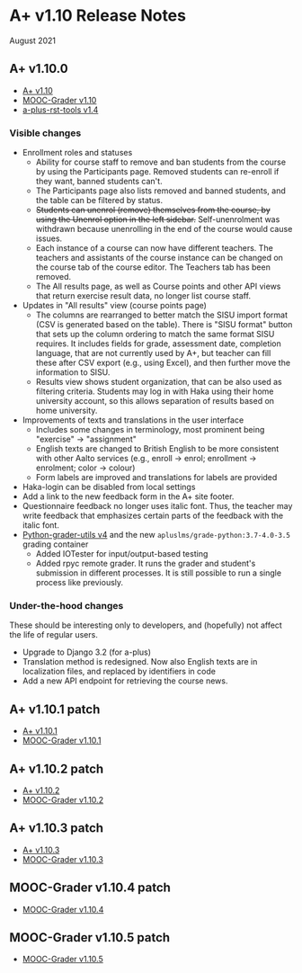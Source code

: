 # A+ v1.10 Release Notes

August 2021

## A+ v1.10.0

* [A+ v1.10](https://github.com/apluslms/a-plus/releases/tag/v1.10.0)
* [MOOC-Grader v1.10](https://github.com/apluslms/mooc-grader/releases/tag/v1.10.0)
* [a-plus-rst-tools v1.4](https://github.com/apluslms/a-plus-rst-tools/releases/tag/v1.4)

### Visible changes

* Enrollment roles and statuses
  - Ability for course staff to remove and ban students from the course by using the Participants page. Removed students can re-enroll if they want, banned students can't.
  - The Participants page also lists removed and banned students, and the table can be filtered by status.
  - ~~Students can unenrol (remove) themselves from the course, by using the Unenrol option in the left sidebar.~~ Self-unenrolment was withdrawn because unenrolling in the end of the course would cause issues.
  - Each instance of a course can now have different teachers. The teachers and assistants of the course instance can be changed on the course tab of the course editor. The Teachers tab has been removed.
  - The All results page, as well as Course points and other API views that return exercise result data, no longer list course staff.
* Updates in "All results" view (course points page)
  - The columns are rearranged to better match the SISU import format (CSV is generated based on the table). There is "SISU format" button that sets up the column ordering to match the same format SISU requires. It includes fields for grade, assessment date, completion language, that are not currently used by A+, but teacher can fill these after CSV export (e.g., using Excel), and then further move the information to SISU.
  - Results view shows student organization, that can be also used as filtering criteria. Students may log in with Haka using their home university account, so this allows separation of results based on home university.
* Improvements of texts and translations in the user interface
  - Includes some changes in terminology, most prominent being "exercise" → "assignment"
  - English texts are changed to British English to be more consistent with other Aalto services (e.g., enroll → enrol; enrollment → enrolment; color → colour)
  - Form labels are improved and translations for labels are provided
* Haka-login can be disabled from local settings
* Add a link to the new feedback form in the A+ site footer.
* Questionnaire feedback no longer uses italic font. Thus, the teacher may write feedback that emphasizes certain parts of the feedback with the italic font.
* [Python-grader-utils v4](https://github.com/apluslms/python-grader-utils/releases/tag/v4.0) and the new `apluslms/grade-python:3.7-4.0-3.5` grading container
  - Added IOTester for input/output-based testing
  - Added rpyc remote grader. It runs the grader and student's submission in different processes. It is still possible to run a single process like previously.

### Under-the-hood changes

These should be interesting only to developers, and (hopefully) not affect the life of regular users.

* Upgrade to Django 3.2 (for a-plus)
* Translation method is redesigned. Now also English texts are in localization files, and replaced by identifiers in code
* Add a new API endpoint for retrieving the course news.

## A+ v1.10.1 patch

* [A+ v1.10.1](https://github.com/apluslms/a-plus/releases/tag/v1.10.1)
* [MOOC-Grader v1.10.1](https://github.com/apluslms/mooc-grader/releases/tag/v1.10.1)

## A+ v1.10.2 patch

* [A+ v1.10.2](https://github.com/apluslms/a-plus/releases/tag/v1.10.2)
* [MOOC-Grader v1.10.2](https://github.com/apluslms/mooc-grader/releases/tag/v1.10.2)

## A+ v1.10.3 patch

* [A+ v1.10.3](https://github.com/apluslms/a-plus/releases/tag/v1.10.3)
* [MOOC-Grader v1.10.3](https://github.com/apluslms/mooc-grader/releases/tag/v1.10.3)

## MOOC-Grader v1.10.4 patch

* [MOOC-Grader v1.10.4](https://github.com/apluslms/mooc-grader/releases/tag/v1.10.4)

## MOOC-Grader v1.10.5 patch

* [MOOC-Grader v1.10.5](https://github.com/apluslms/mooc-grader/releases/tag/v1.10.5)

